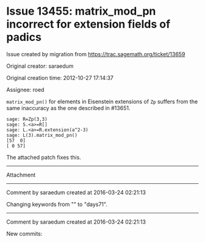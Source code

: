 # Issue 13455: matrix_mod_pn incorrect for extension fields of padics

Issue created by migration from https://trac.sagemath.org/ticket/13659

Original creator: saraedum

Original creation time: 2012-10-27 17:14:37

Assignee: roed

`matrix_mod_pn()` for elements in Eisenstein extensions of `Zp` suffers from the same inaccuracy as the one described in #13651.

```
sage: R=Zp(3,3)
sage: S.<a>=R[]
sage: L.<a>=R.extension(a^2-3)
sage: L(3).matrix_mod_pn()
[57  0]
[ 0 57]
```


The attached patch fixes this.


---

Attachment


---

Comment by saraedum created at 2016-03-24 02:21:13

Changing keywords from "" to "days71".


---

Comment by saraedum created at 2016-03-24 02:21:13

New commits:
